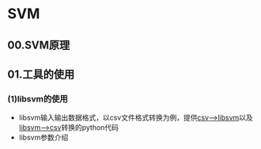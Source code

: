 # SVM
## 00.SVM原理
## 01.工具的使用
### (1)libsvm的使用
- libsvm输入输出数据格式，以csv文件格式转换为例，提供<a href="https://github.com/maomao1994/DonorChoose/blob/master/code/Feature/csv2libsvm.py">csv-->libsvm</a>以及<a href="https://github.com/maomao1994/DonorChoose/blob/master/code/Feature/libsvm2csv.py">libsvm-->csv</a>转换的python代码
- libsvm参数介绍
